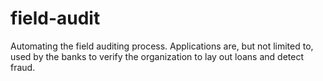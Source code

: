 # field-audit
Automating the field auditing process. Applications are, but not limited to, used by the banks to verify the organization to lay out loans and detect fraud.
